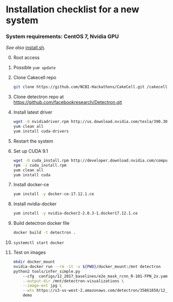 # Installation checklist for a new system
### System requirements: CentOS 7, Nvidia GPU

_See also_ [install.sh](install.sh).

0. Root access
1. Possible `yum update`
2. Clone Cakecell repo
    ```bash
    git clone https://github.com/NCBI-Hackathons/CakeCell.git /cakecell
    ```
3. Clone detectron repo at https://github.com/facebookresearch/Detectron.git
4. Install latest driver

    ```bash
    wget -O nvidiadriver.rpm http://us.download.nvidia.com/tesla/390.30/nvidia-diag-driver-local-repo-rhel7-390.30-1.0-1.x86_64.rpm
    yum clean all
    yum install cuda-drivers
    ```
5. Restart the system
6. Set up CUDA 9.1
    ```bash
    wget -O cuda_install.rpm http://developer.download.nvidia.com/compute/cuda/repos/rhel7/x86_64/cuda-repo-rhel7-9.1.85-1.x86_64.rpm
    rpm -i cuda_install.rpm
    yum clean all
    yum install cuda
    ```
7. Install docker-ce
    ```bash
    yum install -y docker-ce-17.12.1.ce
    ```

8. Install nvidia-docker
    ```bash
    yum install -y nvidia-docker2-2.0.3-1.docker17.12.1.ce
    ```


9. Build detectron docker file
    ```bash
    docker build -t detectron .
    ```


10. `systemctl start docker`
11. Test on images

    ```bash
    mkdir docker_mount
    nvidia-docker run --rm -it -v ${PWD}/docker_mount:/mnt detectron
    python2 tools/infer_simple.py
        --cfg  configs/12_2017_baselines/e2e_mask_rcnn_R-101-FPN_2x.yaml \
        --output-dir /mnt/detectron-visualizations \
        --image-ext jpg \
        --wts https://s3-us-west-2.amazonaws.com/detectron/35861858/12_2017_baselines/e2e_mask_rcnn_R-101-FPN_2x.yaml.02_32_51.SgT4y1cO/output/train/coco_2014_train:coco_2014_valminusminival/generalized_rcnn/model_final.pkl
        demo
    ```
